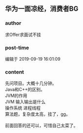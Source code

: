 ## 华为一面凉经，消费者BG
### author 
求Offer求面试不挂
### post-time 

编辑于  2019-09-19 16:01:09
### content 
<div class="post-topic-des nc-post-content">
 先问项目。大概十几分钟。
 <br/>
 Java和C++的区别。
 <br/>
 JVM的作用
 <br/>
 JVM 输入输出是什么
 <br/>
 操作系统 进程线程
 <br/>
 算法题，复杂度太高，挂了，gg。
 <br/>
 <br/>
 前面回答的还可以，可惜自己太菜了。
</div>
